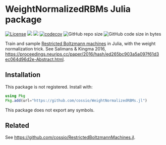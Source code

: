 # WeightNormalizedRBMs Julia package

[![License](https://img.shields.io/badge/license-MIT-green.svg)](https://github.com/cossio/WeightNormalizedRBMs.jl/blob/master/LICENSE.md)
[![](https://img.shields.io/badge/docs-dev-blue.svg)](https://cossio.github.io/WeightNormalizedRBMs.jl/dev)
![](https://github.com/cossio/WeightNormalizedRBMs.jl/workflows/CI/badge.svg)
[![codecov](https://codecov.io/gh/cossio/WeightNormalizedRBMs.jl/branch/master/graph/badge.svg?token=JylwfiCsUJ)](https://codecov.io/gh/cossio/WeightNormalizedRBMs.jl)
![GitHub repo size](https://img.shields.io/github/repo-size/cossio/WeightNormalizedRBMs.jl)
![GitHub code size in bytes](https://img.shields.io/github/languages/code-size/cossio/WeightNormalizedRBMs.jl)

Train and sample [Restricted Boltzmann machines](https://en.wikipedia.org/wiki/Restricted_Boltzmann_machine) in Julia, with the weight normalization trick.
See Salimans & Kingma 2016,
<https://proceedings.neurips.cc/paper/2016/hash/ed265bc903a5a097f61d3ec064d96d2e-Abstract.html>.

## Installation

This package is not registered.
Install with:

```julia
using Pkg
Pkg.add(url="https://github.com/cossio/WeightNormalizedRBMs.jl")
```

This package does not export any symbols.

## Related

See <https://github.com/cossio/RestrictedBoltzmannMachines.jl>.